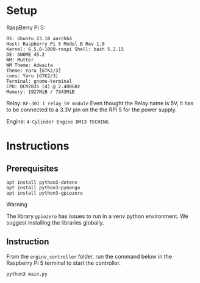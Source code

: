 # Setup

RaspBerry Pi 5:

```
OS: Ubuntu 23.10 aarch64
Host: Raspberry Pi 5 Model B Rev 1.0
Kernel: 6.5.0-1009-raspi Shell: bash 5.2.15
DE: GNOME 45.2
WM: Mutter
WM Theme: Adwaita
Theme: Yaru [GTK2/3]
cons: Yaru [GTK2/3]
Terminal: gnome-terminal
CPU: BCM2835 (4) @ 2.400GHz
Memory: 1927MiB / 7943MiB
```

Relay:
`KF-301 1 relay 5V module`
Even thought the Relay name is 5V, it has to be connected to a 3.3V pin on the the RPi 5 for the power supply.

Engine:
`4-Cylinder Engine DM13 TECHING`

# Instructions

## Prerequisites

```
apt install python3-dotenv
apt install python3-pymongo
apt install python3-gpiozero
```

> [!WARNING]
> The library `gpiozero` has issues to run in a venv python environment. We suggest installing the libraries globally.

## Instruction

From the `engine_controller` folder, run the command below in the Raspberry Pi 5 terminal to start the controller.

```
python3 main.py
```
